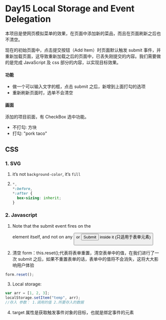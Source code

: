 # Day15 Local Storage and Event Delegation

本项目是使网页模拟菜单的效果，在页面中添加新的菜品，而且在页面刷新之后也不清空。

现在的初始页面中，点击提交按钮（Add Item）时页面默认触发 submit 事件，并重新加载页面，这导致重新加载之后的页面中，已丢失刚提交的内容。我们需要做的是完成 JavaScript 及 css 部分的内容，以实现目标效果。

#### 功能

- 做一个可以输入文字的框，点击 submit 之后，新增到上面打勾的选项
- 重新刷新页面时，选单不会清空

#### 画面

添加的项目前面，有 CheckBox 选中功能。

- 不打勾: 方块
- 打勾: "pork taco"

## CSS

### 1. SVG

1. it’s not `background-color`, it’s `fill`

2. ```css
   *,
   *:before,
   *:after {
     box-sizing: inherit;
   }
   ```

### 2. Javascript

1. Note that the submit event fires on the <form> element itself, and not on any <button> or <input type="submit"> inside it (只适用于表单元素)

2. 清空 form：this.reset();代表将表单重置，清空表单中的值，在我们进行了一次 submit 之后，如果不重置表单的话，表单中的值将不会消失，这将大大影响用户体验

```javascript
form.reset();
```

3. Local storage:

```javascript
var arr = [1, 2, 3];
localStorage.setItem("temp", arr);
//存入 参数： 1.调用的值 2.所要存入的数据
```

4. target 属性是获取触发事件对象的目标，也就是绑定事件的元素
